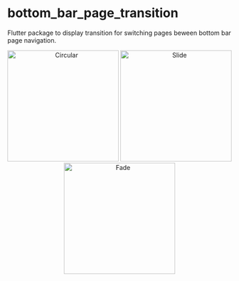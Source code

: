 # bottom_bar_page_transition

Flutter package to display transition for switching pages beween bottom bar page navigation.

<p align="center">
  <img src="https://github.com/mdalameen/bottom_bar_page_transition/blob/master/assets/circular.gif?raw=true" width="250" alt="Circular">
  <img src="https://github.com/mdalameen/bottom_bar_page_transition/blob/master/assets/slide.gif?raw=true" width="250" alt="Slide">
  <img src="https://github.com/mdalameen/bottom_bar_page_transition/blob/master/assets/fade.gif?raw=true" width="250" alt="Fade">
</p>